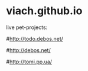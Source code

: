 # viach.github.io


live pet-projects:

#http://todo.debos.net/

#http://debos.net/

#http://tomi.pp.ua/
